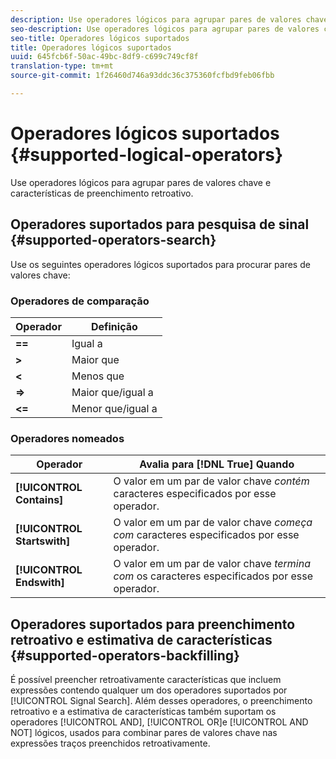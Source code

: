 ```yaml
---
description: Use operadores lógicos para agrupar pares de valores chave e características de preenchimento retroativo.
seo-description: Use operadores lógicos para agrupar pares de valores chave e características de preenchimento retroativo.
seo-title: Operadores lógicos suportados
title: Operadores lógicos suportados
uuid: 645fcb6f-50ac-49bc-8df9-c699c749cf8f
translation-type: tm+mt
source-git-commit: 1f26460d746a93ddc36c375360fcfbd9feb06fbb

---
```



# Operadores lógicos suportados {#supported-logical-operators}

Use operadores lógicos para agrupar pares de valores chave e características de preenchimento retroativo.

## Operadores suportados para pesquisa de sinal {#supported-operators-search}

Use os seguintes operadores lógicos suportados para procurar pares de valores chave:

### Operadores de comparação

| Operador | Definição |
|---|---|
| **==** | Igual a |
| **&gt;** | Maior que |
| **&lt;** | Menos que |
| **=&gt;** | Maior que/igual a |
| **&lt;=** | Menor que/igual a |

### Operadores nomeados

| Operador | Avalia para [!DNL True] Quando |
|---|---|
| **[!UICONTROL Contains]** | O valor em um par de valor chave *contém* caracteres especificados por esse operador. |
| **[!UICONTROL Startswith]** | O valor em um par de valor chave *começa com* caracteres especificados por esse operador. |
| **[!UICONTROL Endswith]** | O valor em um par de valor chave *termina com* os caracteres especificados por esse operador. |

## Operadores suportados para preenchimento retroativo e estimativa de características {#supported-operators-backfilling}

É possível preencher retroativamente características que incluem expressões contendo qualquer um dos operadores suportados por [!UICONTROL Signal Search]. Além desses operadores, o preenchimento retroativo e a estimativa de características também suportam os operadores [!UICONTROL AND], [!UICONTROL OR]e [!UICONTROL AND NOT] lógicos, usados para combinar pares de valores chave nas expressões traços preenchidos retroativamente.